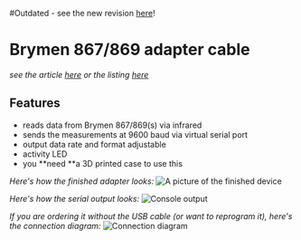 #Outdated - see the new revision [here](https://github.com/MartinD-CZ/brymen-867-869-interface-cable-rev20)!

# Brymen 867/869 adapter cable
*see the article [here](http://embedblog.eu/?p=475) or the listing [here](https://www.tindie.com/products/martind/brymen-867869-adapter-cable/)*

## Features
- reads data from Brymen 867/869(s) via infrared
- sends the measurements at 9600 baud via virtual serial port
- output data rate and format adjustable
- activity LED
- you **need **a 3D printed case to use this

*Here's how the finished adapter looks:*
![A picture of the finished device](rev12.jpg)

*Here's how the serial output looks:*
![Console output](console.png)

*If you are ordering it without the USB cable (or want to reprogram it), here's the connection diagram:*
![Connection diagram](connection_diagram.png)
 
